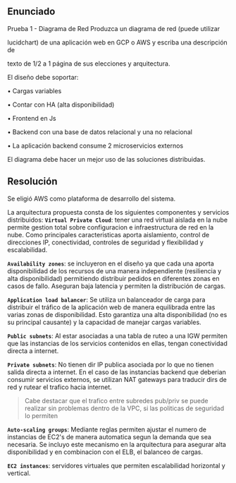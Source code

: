 
## Enunciado

Prueba 1 - Diagrama de Red Produzca un diagrama de red (puede utilizar

lucidchart) de una aplicación web en GCP o AWS y escriba una descripción de

texto de 1/2 a 1 página de sus elecciones y arquitectura.

El diseño debe soportar:

• Cargas variables

• Contar con HA (alta disponibilidad)

• Frontend en Js

• Backend con una base de datos relacional y una no relacional

• La aplicación backend consume 2 microservicios externos

El diagrama debe hacer un mejor uso de las soluciones distribuidas.

  

## Resolución

Se eligió AWS como plataforma de desarrollo del sistema.

  

La arquitectura propuesta consta de los siguientes componentes y servicios distribuidos:
**`Virtual Private Cloud`**: tener una red virtual aislada en la nube permite gestion total sobre configuracion e infraestructura de red en la nube. Como principales caracteristicas aporta aislamiento, control de direcciones IP, conectividad, controles de seguridad y flexibilidad y escalabilidad.

**`Availability zones`**: se incluyeron en el diseño ya que cada una aporta disponibilidad de los recursos de una manera independiente (resiliencia y alta disponibilidad) permitiendo distribuir pedidos en diferentes zonas en casos de fallo. Aseguran baja latencia y permiten la distribución de cargas.

**`Application load balancer`**: Se utiliza un balanceador de carga para distribuir el tráfico de la aplicación web de manera equilibrada entre las varias zonas de disponibilidad. Esto garantiza una alta disponibilidad (no es su principal causante) y la capacidad de manejar cargas variables.

**`Public subnets`**: Al estar asociadas a una tabla de ruteo a una IGW permiten que las instancias de los servicios contenidos en ellas, tengan conectividad directa a internet.

**`Private subnets`**: No tienen dir IP publica asociada por lo que no tienen salida directa a internet. En el caso de las instancias backend que deberian consumir servicios externos, se utilizan NAT gateways para traducir dirs de red y rutear el trafico hacia internet.

> Cabe destacar que el trafico entre subredes pub/priv se puede realizar sin problemas dentro de la VPC, si las politicas de seguridad lo permiten

**`Auto-scaling groups`**: Mediante reglas permiten ajustar el numero de instancias de EC2's de manera automatica segun la demanda que sea necesaria. Se incluyo este mecanismo en la arquitectura para asegurar alta disponibilidad y en combinacion con el ELB, el balanceo de cargas.

**`EC2 instances`**: servidores virtuales que permiten escalabilidad horizontal y vertical. 